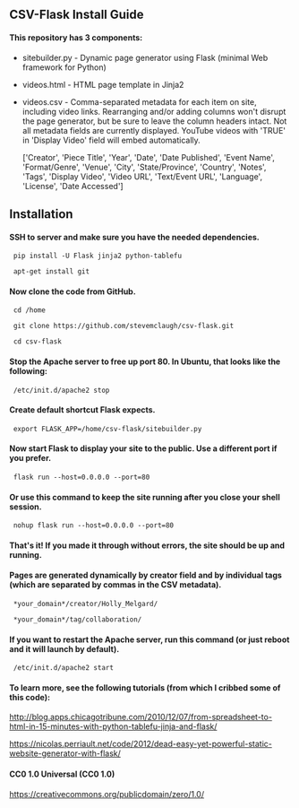 ## CSV-Flask Install Guide


#### This repository has 3 components:

* sitebuilder.py - Dynamic page generator using Flask (minimal Web framework for Python)

* videos.html - HTML page template in Jinja2

* videos.csv - Comma-separated metadata for each item on site, including video links. Rearranging and/or adding columns won't disrupt the page generator, but be sure to leave the column headers intact. Not all metadata fields are currently displayed. YouTube videos with 'TRUE' in 'Display Video' field will embed automatically.

     ['Creator', 'Piece Title', 'Year', 'Date', 'Date Published', 'Event Name', 'Format/Genre', 'Venue', 'City', 'State/Province', 'Country', 'Notes', 'Tags', 'Display Video', 'Video URL', 'Text/Event URL', 'Language', 'License', 'Date Accessed']


## Installation


#### SSH to server and make sure you have the needed dependencies.

     pip install -U Flask jinja2 python-tablefu

     apt-get install git

#### Now clone the code from GitHub.

     cd /home

     git clone https://github.com/stevemclaugh/csv-flask.git

     cd csv-flask

#### Stop the Apache server to free up port 80. In Ubuntu, that looks like the following:

     /etc/init.d/apache2 stop

#### Create default shortcut Flask expects.

     export FLASK_APP=/home/csv-flask/sitebuilder.py

#### Now start Flask to display your site to the public. Use a different port if you prefer.

     flask run --host=0.0.0.0 --port=80

#### Or use this command to keep the site running after you close your shell session.

     nohup flask run --host=0.0.0.0 --port=80

#### That's it! If you made it through without errors, the site should be up and running.

#### Pages are generated dynamically by creator field and by individual tags (which are separated by commas in the CSV metadata).

     *your_domain*/creator/Holly_Melgard/

     *your_domain*/tag/collaboration/
     

#### If you want to restart the Apache server, run this command (or just reboot and it will launch by default).

     /etc/init.d/apache2 start



#### 

#### To learn more, see the following tutorials (from which I cribbed some of this code):

http://blog.apps.chicagotribune.com/2010/12/07/from-spreadsheet-to-html-in-15-minutes-with-python-tablefu-jinja-and-flask/

https://nicolas.perriault.net/code/2012/dead-easy-yet-powerful-static-website-generator-with-flask/


#### CC0 1.0 Universal (CC0 1.0)

https://creativecommons.org/publicdomain/zero/1.0/

